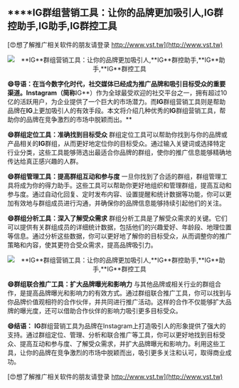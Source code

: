 ## ****IG**群组营销工具：让你的品牌更加吸引人,**IG**群控助手,**IG**助手,**IG**群控工具**

[😍想了解推广相关软件的朋友请登录 http://www.vst.tw](http://www.vst.tw)

 <center><img src="https://vst.tw/MP4/tuiguang/png/7.png" alt="**IG**群组营销工具：让你的品牌更加吸引人,**IG**群控助手,**IG**助手,**IG**群控工具"></center>

**😄导语：在当今数字化时代，社交媒体已经成为推广品牌和吸引目标受众的重要渠道。Instagram（简称**IG**）作为全球最受欢迎的社交平台之一，拥有超过10亿的活跃用户，为企业提供了一个巨大的市场潜力。而**IG**群组营销工具则是帮助品牌在**IG**上更加吸引人的有效手段。本文将介绍几种优秀的**IG**群组营销工具，帮助你的品牌在竞争激烈的市场中脱颖而出。**

**😄群组定位工具：准确找到目标受众**
群组定位工具可以帮助你找到与你的品牌或产品相关的**IG**群组，从而更好地定位你的目标受众。通过输入关键词或选择特定行业分类，这些工具能够筛选出最适合你品牌的群组，使你的推广信息能够精确地传达给真正感兴趣的人群。

**😄群组管理工具：提高群组互动和参与度**
一旦你找到了合适的群组，群组管理工具将成为你的得力助手。这些工具可以帮助你更好地组织和管理群组，提高互动和参与度。通过自动化回复、定时发布内容、设置提醒和统计数据等功能，你可以更加有效地与群组成员进行沟通，并确保你的品牌信息能够持续引起他们的关注。

**😄群组分析工具：深入了解受众需求**
群组分析工具是了解受众需求的关键。它们可以提供有关群组成员的详细统计数据，包括他们的兴趣爱好、年龄段、地理位置等信息。通过分析这些数据，你可以更好地了解你的目标受众，从而调整你的推广策略和内容，使其更符合受众需求，提高品牌吸引力。

 <center><img src="https://vst.tw/MP4/tuiguang/png/6.png" alt="**IG**群组营销工具：让你的品牌更加吸引人,**IG**群控助手,**IG**助手,**IG**群控工具"></center>

**😄群组联合推广工具：扩大品牌曝光和影响力**
与其他品牌或相关行业的群组合作，是提高品牌曝光和影响力的有效方式。通过群组联合推广工具，你可以找到与你品牌价值观相符的合作伙伴，并共同进行推广活动。这样的合作不仅能够扩大品牌的曝光度，还可以借助合作伙伴的影响力吸引更多目标受众。

**😄结语：**
**IG**群组营销工具为品牌在Instagram上打造吸引人的形象提供了强大的支持。通过群组定位、管理、分析和联合推广等工具，你可以更好地找到目标受众、提高互动和参与度、了解受众需求，并扩大品牌曝光和影响力。利用这些工具，让你的品牌在竞争激烈的市场中脱颖而出，吸引更多关注和认可，取得商业成功。

[😍想了解推广相关软件的朋友请登录 http://www.vst.tw](http://www.vst.tw)



